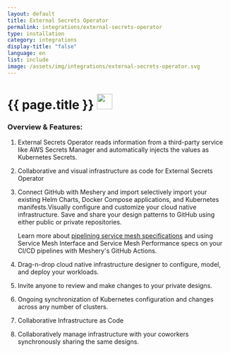 ```yaml
---
layout: default
title: External Secrets Operator
permalink: integrations/external-secrets-operator
type: installation
category: integrations
display-title: "false"
language: en
list: include
image: /assets/img/integrations/external-secrets-operator.svg
---
```


<h1>{{ page.title }} <img src="{{ page.image }}" style="width: 35px; height: 35px;" /></h1>


<!-- This needs replaced with the Category property, not the sub-category.
 #### Category: external-secrets-operator -->

### Overview & Features:
1. External Secrets Operator reads information from a third-party service like AWS Secrets Manager and automatically injects the values as Kubernetes Secrets.

2. Collaborative and visual infrastructure as code for External Secrets Operator

4. 
    Connect GitHub with Meshery and import selectively import your existing Helm Charts, Docker Compose applications, and Kubernetes manifests.Visually configure and customize your cloud native infrastructure.
    Save and share your design patterns to GitHub using either public or private repositories.



    Learn more about <a href="/blog/service-mesh-specifications/pipelining-service-mesh-specifications">pipelining service mesh specifications</a> and using Service Mesh Interface and Service Mesh Performance specs on your CI/CD pipelines with Meshery's GitHub Actions.



5. Drag-n-drop cloud native infrastructure designer to configure, model, and deploy your workloads.

6. Invite anyone to review and make changes to your private designs.

7. Ongoing synchronization of Kubernetes configuration and changes across any number of clusters.

8. Collaborative Infrastructure as Code

9. Collaboratively manage infrastructure with your coworkers synchronously sharing the same designs.

